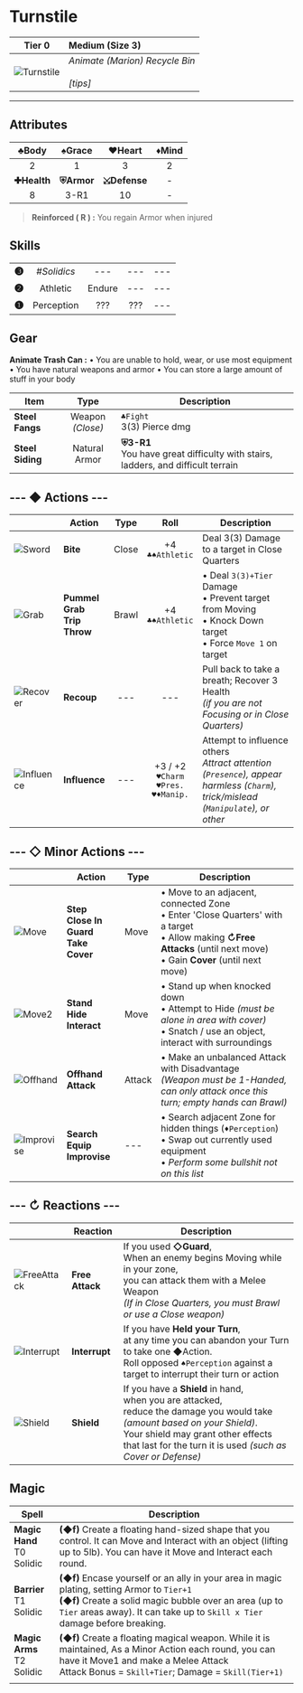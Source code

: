 # Turnstile

| Tier 0 | Medium (Size 3) |
| - | :- |
| ![Turnstile](https://imgur.com/bGlDVWf.png) | *Animate (Marion) Recycle Bin* <br><br> *[tips]*  |
---

## Attributes
|    ♣Body    |   ♠Grace   |    ♥Heart    | ♦Mind |
|:-----------:|:----------:|:------------:|:-----:|
|      2      |      1     |       3      |   2   |
| **✚Health** | **⛨Armor** | **⤩Defense** | - |
|    8    |    3-R1   |  10  | - |

> **Reinforced ( R ) :** You regain Armor when injured

## Skills
| | | | | |
| -: | :-: | :-: | :-: | :-: |
| <big>**❸**</big> | *#Solidics* | --- | --- | --- |
| <big>**❷**</big> | Athletic | Endure | --- | --- |
| <big>**❶**</big> | Perception | ??? | ??? | --- |

## Gear

**Animate Trash Can :**
• You are unable to hold, wear, or use most equipment
• You have natural weapons and armor
• You can store a large amount of stuff in your body

| Item |  Type | Description |
|-|:-:|-|
| **Steel Fangs** |  Weapon<br>*(Close)* | `♣Fight`<br>3(3) Pierce dmg |
| **Steel Siding** | Natural Armor | **⛨3-R1**<br>You have great difficulty with stairs, ladders, and difficult terrain |

## --- ◆ Actions ---

|  | Action | Type | Roll | Description |
|-|-|:-:|:-:|-|
| ![Sword](https://imgur.com/JhsjzXm.png) | **Bite** | Close | +4<br>`♣♠Athletic` | Deal 3(3) Damage to a target in Close Quarters |
| ![Grab](https://imgur.com/4iPdPQk.png) | **Pummel<br>Grab<br>Trip<br>Throw** | Brawl | +4<br>`♣♠Athletic` | • Deal `3(3)+Tier` Damage<br>• Prevent target from Moving<br>• Knock Down target<br>• Force `Move 1` on target |
| ![Recover](https://imgur.com/5LR4eTj.png) | **Recoup** | --- | --- | Pull back to take a breath; Recover 3 Health<br>*(if you are not Focusing or in Close Quarters)* |
| ![Influence](https://imgur.com/lcgrkYO.png) | **Influence** | --- | +3 / +2<br>`♥Charm`<br>`♥Pres.`<br>`♥♦Manip.` | Attempt to influence others<br>*Attract attention (`Presence`), appear harmless (`Charm`), trick/mislead (`Manipulate`), or other* |

## --- ◇ Minor Actions --- 

|  | Action | Type | Description |
|-|-|-|-|
| ![Move](https://imgur.com/ZHmlrgx.png) | **Step<br>Close In<br>Guard<br>Take Cover** | Move | • Move to an adjacent, connected Zone<br>• Enter 'Close Quarters' with a target<br>• Allow making **↻Free Attacks** (until next move)<br>• Gain **Cover** (until next move) |
| ![Move2](https://imgur.com/ZHmlrgx.png) | **Stand<br>Hide<br>Interact** | Move | • Stand up when knocked down<br>• Attempt to Hide *(must be alone in area with cover)*<br>• Snatch / use an object, interact with surroundings |
| ![Offhand](https://imgur.com/Yl8M4Uh.png) | **Offhand Attack** | Attack | • Make an unbalanced Attack with Disadvantage<br>*(Weapon must be 1-Handed, can only attack once this turn; empty hands can Brawl)* |
| ![Improvise](https://imgur.com/ivypdCv.png) | **Search<br>Equip<br>Improvise** | --- | • Search adjacent Zone for hidden things (`♦Perception`)<br>• Swap out currently used equipment<br>• *Perform some bullshit not on this list* |

## --- ↻ Reactions ---

|  | Reaction | Description |
|-|-|-|
| ![FreeAttack](https://imgur.com/FvgCN2S.png) | **Free Attack** | If you used **◇Guard**, <br>When an enemy begins Moving while in your zone,<br>you can attack them with a Melee Weapon<br>*(If in Close Quarters, you must Brawl or use a Close weapon)* |
| ![Interrupt](https://imgur.com/jIlIjea.png) | **Interrupt** | If you have **Held your Turn**,<br>at any time you can abandon your Turn to take one ◆Action.<br>Roll opposed `♠Perception` against a target to interrupt their turn or action |
| ![Shield](https://imgur.com/LjiLuck.png) | **Shield** | If you have a **Shield** in hand,<br>when you are attacked,<br>reduce the damage you would take *(amount based on your Shield)*.<br>Your shield may grant other effects that last for the turn it is used *(such as Cover or Defense)* |

## Magic

| Spell | Description |
|-|-|
| **Magic Hand**<br>T0<br>Solidic | **(◆f)** Create a floating hand-sized shape that you control. It can Move and Interact with an object (lifting up to 5lb). You can have it Move and Interact each round. |
| **Barrier**<br>T1<br>Solidic | **(◆f)** Encase yourself or an ally in your area in magic plating, setting Armor to `Tier+1`<br>**(◆f)** Create a solid magic bubble over an area (up to `Tier` areas away). It can take up to `Skill x Tier` damage before breaking. |
| **Magic Arms**<br>T2<br>Solidic | **(◆f)** Create a floating magical weapon. While it is maintained, As a Minor Action each round, you can have it Move1 and make a Melee Attack<br>Attack Bonus = `Skill+Tier`; Damage = `Skill(Tier+1)` |
|  |  |

